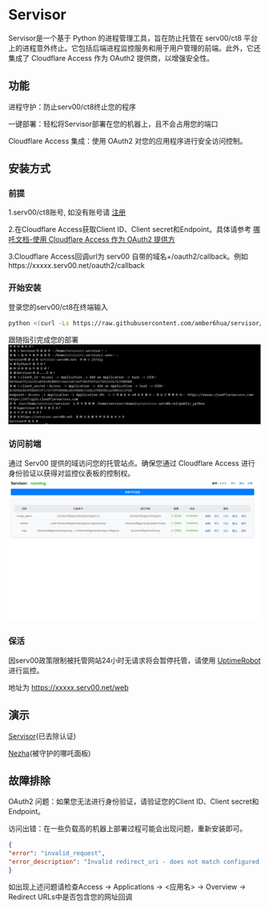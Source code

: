 # Servisor

Servisor是一个基于 Python 的进程管理工具，旨在防止托管在 serv00/ct8 平台上的进程意外终止。它包括后端进程监控服务和用于用户管理的前端。此外，它还集成了 Cloudflare Access 作为 OAuth2 提供商，以增强安全性。


## 功能


进程守护：防止serv00/ct8终止您的程序

一键部署：轻松将Servisor部署在您的机器上，且不会占用您的端口

Cloudflare Access 集成：使用 OAuth2 对您的应用程序进行安全访问控制。

## 安装方式

### 前提
1.serv00/ct8账号, 如没有账号请 [注册](https://www.serv00.com/offer/create_new_account)

2.在Cloudflare Access获取Client ID、Client secret和Endpoint。具体请参考 [哪吒文档-使用 Cloudflare Access 作为 OAuth2 提供方](https://nezha.wiki/guide/q8.html)

3.Cloudflare Access回调url为 serv00 自带的域名+/oauth2/callback。例如https://xxxxx.serv00.net/oauth2/callback

### 开始安装
登录您的serv00/ct8在终端输入
```bash
python <(curl -Ls https://raw.githubusercontent.com/amber6hua/servisor/main/install.py)
```
跟随指引完成您的部署
![](static/images/img_2.png)

### 访问前端
通过 Serv00 提供的域访问您的托管站点。确保您通过 Cloudflare Access 进行身份验证以获得对监控仪表板的控制权。
![](static/images/img_1.png)


### 保活
因serv00政策限制被托管网站24小时无请求将会暂停托管，请使用 [UptimeRobot](https://uptimerobot.com/) 进行监控。

地址为 https://xxxxx.serv00.net/web

## 演示

[Servisor](https://servisor.serv00.net/)(已去除认证)

[Nezha](http://nezha.servisor.serv00.net/)(被守护的哪吒面板)


## 故障排除
OAuth2 问题：如果您无法进行身份验证，请验证您的Client ID、Client secret和Endpoint。

访问出错：在一些负载高的机器上部署过程可能会出现问题，重新安装即可。

```json
{
"error": "invalid_request",
"error_description": "Invalid redirect_uri - does not match configured values"
}
```
如出现上述问题请检查Access -> Applications -> <应用名> -> Overview -> Redirect URLs中是否包含您的网址回调
